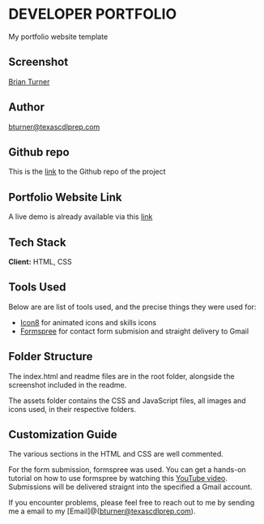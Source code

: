 # DEVELOPER PORTFOLIO

My portfolio website template

## Screenshot

[Brian Turner](bturner-shot.jpeg)

## Author

[bturner@texascdlprep.com](https://www.texascdlprep.com)

## Github repo

This is the [link](https://github.com/Ksound22/developer-portfolio) to the Github repo of the project

## Portfolio Website Link

A live demo is already available via this [link](https://eager-williams-af0d00.netlify.app/?)

## Tech Stack

**Client:** HTML, CSS

## Tools Used

Below are are list of tools used, and the precise things they were used for:

- [Icon8](https://icons8.com/) for animated icons and skills icons
- [Formspree](https://formspree.io/) for contact form submision and straight delivery to Gmail

## Folder Structure

The index.html and readme files are in the root folder, alongside the screenshot included in the readme.

The assets folder contains the CSS and JavaScript files, all images and icons used, in their respective folders.

## Customization Guide

The various sections in the HTML and CSS are well commented.

For the form submission, formspree was used. You can get a hands-on tutorial on how to use formspree by watching this [YouTube video](https://formspree.io/). Submissions will be delivered straignt into the specified a Gmail account.

If you encounter problems, please feel free to reach out to me by sending me a email to my [Email]@(bturner@texascdlprep.com).
